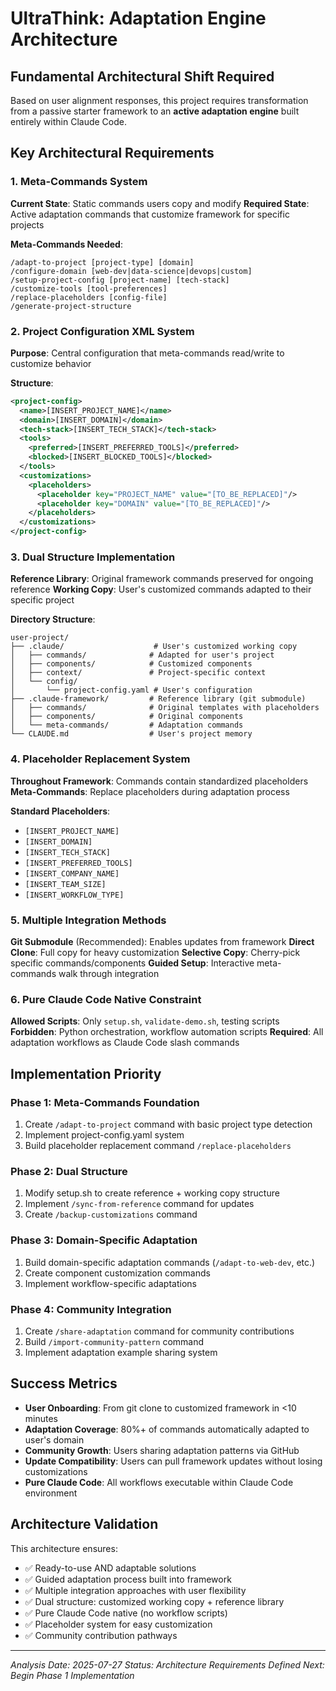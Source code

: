 # UltraThink: Adaptation Engine Architecture

## Fundamental Architectural Shift Required

Based on user alignment responses, this project requires transformation from a passive starter framework to an **active adaptation engine** built entirely within Claude Code.

## Key Architectural Requirements

### 1. Meta-Commands System
**Current State**: Static commands users copy and modify
**Required State**: Active adaptation commands that customize framework for specific projects

**Meta-Commands Needed**:
```
/adapt-to-project [project-type] [domain]
/configure-domain [web-dev|data-science|devops|custom]
/setup-project-config [project-name] [tech-stack]
/customize-tools [tool-preferences]
/replace-placeholders [config-file]
/generate-project-structure
```

### 2. Project Configuration XML System
**Purpose**: Central configuration that meta-commands read/write to customize behavior

**Structure**:
```xml
<project-config>
  <name>[INSERT_PROJECT_NAME]</name>
  <domain>[INSERT_DOMAIN]</domain>
  <tech-stack>[INSERT_TECH_STACK]</tech-stack>
  <tools>
    <preferred>[INSERT_PREFERRED_TOOLS]</preferred>
    <blocked>[INSERT_BLOCKED_TOOLS]</blocked>
  </tools>
  <customizations>
    <placeholders>
      <placeholder key="PROJECT_NAME" value="[TO_BE_REPLACED]"/>
      <placeholder key="DOMAIN" value="[TO_BE_REPLACED]"/>
    </placeholders>
  </customizations>
</project-config>
```

### 3. Dual Structure Implementation
**Reference Library**: Original framework commands preserved for ongoing reference
**Working Copy**: User's customized commands adapted to their specific project

**Directory Structure**:
```
user-project/
├── .claude/                    # User's customized working copy
│   ├── commands/              # Adapted for user's project
│   ├── components/            # Customized components
│   ├── context/               # Project-specific context
│   └── config/
│       └── project-config.yaml # User's configuration
├── .claude-framework/         # Reference library (git submodule)
│   ├── commands/              # Original templates with placeholders
│   ├── components/            # Original components
│   └── meta-commands/         # Adaptation commands
└── CLAUDE.md                  # User's project memory
```

### 4. Placeholder Replacement System
**Throughout Framework**: Commands contain standardized placeholders
**Meta-Commands**: Replace placeholders during adaptation process

**Standard Placeholders**:
- `[INSERT_PROJECT_NAME]`
- `[INSERT_DOMAIN]`
- `[INSERT_TECH_STACK]`
- `[INSERT_PREFERRED_TOOLS]`
- `[INSERT_COMPANY_NAME]`
- `[INSERT_TEAM_SIZE]`
- `[INSERT_WORKFLOW_TYPE]`

### 5. Multiple Integration Methods
**Git Submodule** (Recommended): Enables updates from framework
**Direct Clone**: Full copy for heavy customization
**Selective Copy**: Cherry-pick specific commands/components
**Guided Setup**: Interactive meta-commands walk through integration

### 6. Pure Claude Code Native Constraint
**Allowed Scripts**: Only `setup.sh`, `validate-demo.sh`, testing scripts
**Forbidden**: Python orchestration, workflow automation scripts
**Required**: All adaptation workflows as Claude Code slash commands

## Implementation Priority

### Phase 1: Meta-Commands Foundation
1. Create `/adapt-to-project` command with basic project type detection
2. Implement project-config.yaml system
3. Build placeholder replacement command `/replace-placeholders`

### Phase 2: Dual Structure
1. Modify setup.sh to create reference + working copy structure
2. Implement `/sync-from-reference` command for updates
3. Create `/backup-customizations` command

### Phase 3: Domain-Specific Adaptation
1. Build domain-specific adaptation commands (`/adapt-to-web-dev`, etc.)
2. Create component customization commands
3. Implement workflow-specific adaptations

### Phase 4: Community Integration
1. Create `/share-adaptation` command for community contributions
2. Build `/import-community-pattern` command
3. Implement adaptation example sharing system

## Success Metrics

- **User Onboarding**: From git clone to customized framework in <10 minutes
- **Adaptation Coverage**: 80%+ of commands automatically adapted to user's domain
- **Community Growth**: Users sharing adaptation patterns via GitHub
- **Update Compatibility**: Users can pull framework updates without losing customizations
- **Pure Claude Code**: All workflows executable within Claude Code environment

## Architecture Validation

This architecture ensures:
- ✅ Ready-to-use AND adaptable solutions
- ✅ Guided adaptation process built into framework
- ✅ Multiple integration approaches with user flexibility
- ✅ Dual structure: customized working copy + reference library
- ✅ Pure Claude Code native (no workflow scripts)
- ✅ Placeholder system for easy customization
- ✅ Community contribution pathways

---
*Analysis Date: 2025-07-27*
*Status: Architecture Requirements Defined*
*Next: Begin Phase 1 Implementation*